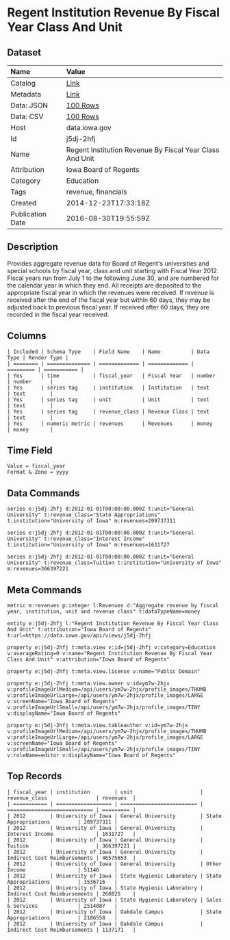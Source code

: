 # Regent Institution Revenue By Fiscal Year Class And Unit

## Dataset

| Name | Value |
| :--- | :---- |
| Catalog | [Link](https://catalog.data.gov/dataset/regent-institution-revenue-by-fiscal-year-class-and-unit) |
| Metadata | [Link](https://data.iowa.gov/api/views/j5dj-2hfj) |
| Data: JSON | [100 Rows](https://data.iowa.gov/api/views/j5dj-2hfj/rows.json?max_rows=100) |
| Data: CSV | [100 Rows](https://data.iowa.gov/api/views/j5dj-2hfj/rows.csv?max_rows=100) |
| Host | data.iowa.gov |
| Id | j5dj-2hfj |
| Name | Regent Institution Revenue By Fiscal Year Class And Unit |
| Attribution | Iowa Board of Regents |
| Category | Education |
| Tags | revenue, financials |
| Created | 2014-12-23T17:33:18Z |
| Publication Date | 2016-08-30T19:55:59Z |

## Description

Provides aggregate revenue data for Board of Regent's universities and special schools by fiscal year, class and unit starting with Fiscal Year 2012.  Fiscal years run from July 1 to the following June 30, and are numbered for the calendar year in which they end.  All receipts are deposited to the appropriate fiscal year in which the revenues were received.  If revenue is received after the end of the fiscal year but within 60 days, they may be adjusted back to previous fiscal year.  If received after 60 days, they are recorded in the fiscal year received.

## Columns

```ls
| Included | Schema Type    | Field Name    | Name          | Data Type | Render Type |
| ======== | ============== | ============= | ============= | ========= | =========== |
| Yes      | time           | fiscal_year   | Fiscal Year   | number    | number      |
| Yes      | series tag     | institution   | Institution   | text      | text        |
| Yes      | series tag     | unit          | Unit          | text      | text        |
| Yes      | series tag     | revenue_class | Revenue Class | text      | text        |
| Yes      | numeric metric | revenues      | Revenues      | money     | money       |
```

## Time Field

```ls
Value = fiscal_year
Format & Zone = yyyy
```

## Data Commands

```ls
series e:j5dj-2hfj d:2012-01-01T00:00:00.000Z t:unit="General University" t:revenue_class="State Appropriations" t:institution="University of Iowa" m:revenues=209737311

series e:j5dj-2hfj d:2012-01-01T00:00:00.000Z t:unit="General University" t:revenue_class="Interest Income" t:institution="University of Iowa" m:revenues=1631727

series e:j5dj-2hfj d:2012-01-01T00:00:00.000Z t:unit="General University" t:revenue_class=Tuition t:institution="University of Iowa" m:revenues=366397221
```

## Meta Commands

```ls
metric m:revenues p:integer l:Revenues d:"Aggregate revenue by fiscal year, institution, unit and revenue class" t:dataTypeName=money

entity e:j5dj-2hfj l:"Regent Institution Revenue By Fiscal Year Class And Unit" t:attribution="Iowa Board of Regents" t:url=https://data.iowa.gov/api/views/j5dj-2hfj

property e:j5dj-2hfj t:meta.view v:id=j5dj-2hfj v:category=Education v:averageRating=0 v:name="Regent Institution Revenue By Fiscal Year Class And Unit" v:attribution="Iowa Board of Regents"

property e:j5dj-2hfj t:meta.view.license v:name="Public Domain"

property e:j5dj-2hfj t:meta.view.owner v:id=ym7w-2hjx v:profileImageUrlMedium=/api/users/ym7w-2hjx/profile_images/THUMB v:profileImageUrlLarge=/api/users/ym7w-2hjx/profile_images/LARGE v:screenName="Iowa Board of Regents" v:profileImageUrlSmall=/api/users/ym7w-2hjx/profile_images/TINY v:displayName="Iowa Board of Regents"

property e:j5dj-2hfj t:meta.view.tableauthor v:id=ym7w-2hjx v:profileImageUrlMedium=/api/users/ym7w-2hjx/profile_images/THUMB v:profileImageUrlLarge=/api/users/ym7w-2hjx/profile_images/LARGE v:screenName="Iowa Board of Regents" v:profileImageUrlSmall=/api/users/ym7w-2hjx/profile_images/TINY v:roleName=editor v:displayName="Iowa Board of Regents"
```

## Top Records

```ls
| fiscal_year | institution        | unit                      | revenue_class                | revenues  | 
| =========== | ================== | ========================= | ============================ | ========= | 
| 2012        | University of Iowa | General University        | State Appropriations         | 209737311 | 
| 2012        | University of Iowa | General University        | Interest Income              | 1631727   | 
| 2012        | University of Iowa | General University        | Tuition                      | 366397221 | 
| 2012        | University of Iowa | General University        | Indirect Cost Reimbursements | 46575653  | 
| 2012        | University of Iowa | General University        | Other Income                 | 51146     | 
| 2012        | University of Iowa | State Hygienic Laboratory | State Appropriations         | 3536716   | 
| 2012        | University of Iowa | State Hygienic Laboratory | Indirect Cost Reimbursements | 260825    | 
| 2012        | University of Iowa | State Hygienic Laboratory | Sales & Services             | 2514087   | 
| 2012        | University of Iowa | Oakdale Campus            | State Appropriations         | 2186558   | 
| 2012        | University of Iowa | Oakdale Campus            | Indirect Cost Reimbursements | 1137171   | 
```